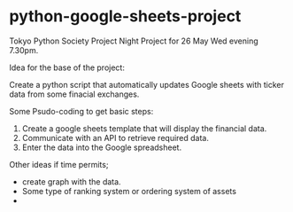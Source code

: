 # python-google-sheets-project

Tokyo Python Society Project Night Project for 26 May Wed evening 7.30pm.

Idea for the base of the project:

Create a python script that automatically updates Google sheets with ticker data from some finacial exchanges.

Some Psudo-coding to get basic steps:

1. Create a google sheets template that will display the financial data.
2. Communicate with an API to retrieve required data.
3. Enter the data into the Google spreadsheet.


Other ideas if time permits;
- create graph with the data.
- Some type of ranking system or ordering system of assets
- 
